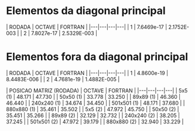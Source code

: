 
# Elementos da diagonal principal

| RODADA | OCTAVE | FORTRAN |
|---|---|---|---|
| 1  | 7.6469e-17  | 2.1752E-003  | 
| 2  | 7.8027e-17 | 2.5329E-003  | 

# Elementos fora da diagonal principal

| RODADA | OCTAVE | FORTRAN |
|---|---|---|---|
| 1  | 4.8600e-19  | 8.4483E-006  | 
| 2  | 4.7681e-19  | 1.4882E-005  | 



| POSICAO MATRIZ 
(RODADA) | OCTAVE | FORTRAN |
|---|---|---|---|
| 5x5 (1)  | 48.171  | 47.730  | 
| 50x50 (1)  | 33.778  | 33.250  | 
| 89x89 (1)  | 46.360  | 46.440  | 
| 240x240 (1)  | 34.674  | 34.450  | 
| 501x501 (1) | 48.171  | 37.680  | 
| 880x880 (1)  | 35.461  | 35.502  | 
| 5x5 (2)  | 47.972  | 45.750  | 
| 50x50 (2)  | 35.451  | 35.266  | 
| 89x89 (2)  | 32.129  | 32.732 | 
| 240x240 (2)  | 38.205  | 37.245  | 
| 501x501 (2) | 47.972  | 39.179 | 
| 880x880 (2)  | 32.940  | 33.229  | 

